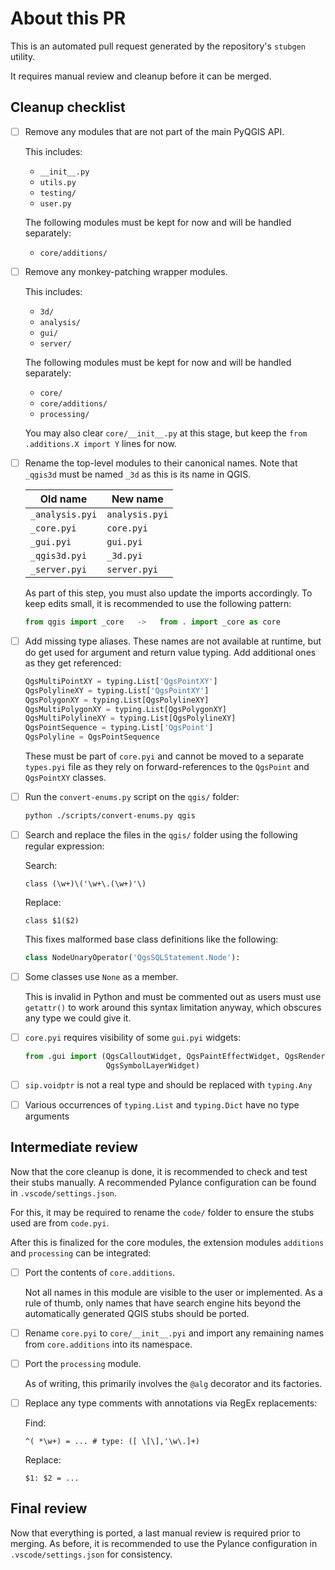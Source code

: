 # About this PR

This is an automated pull request generated by the repository's `stubgen` utility.

It requires manual review and cleanup before it can be merged.

## Cleanup checklist

- [ ] Remove any modules that are not part of the main PyQGIS API.

  This includes:

  - `__init__.py`
  - `utils.py`
  - `testing/`
  - `user.py`

  The following modules must be kept for now and will be handled separately:

  - `core/additions/`

- [ ] Remove any monkey-patching wrapper modules.

  This includes:

  - `3d/`
  - `analysis/`
  - `gui/`
  - `server/`

  The following modules must be kept for now and will be handled separately:

  - `core/`
  - `core/additions/`
  - `processing/`

  You may also clear `core/__init__.py` at this stage, but keep the `from .additions.X import Y` lines for now.

- [ ] Rename the top-level modules to their canonical names. Note that `_qgis3d` must be named `_3d` as this is its name in QGIS.

  | Old name        | New name       |
  |-----------------|----------------|
  | `_analysis.pyi` | `analysis.pyi` |
  | `_core.pyi`     | `core.pyi`     |
  | `_gui.pyi`      | `gui.pyi`      |
  | `_qgis3d.pyi`   | `_3d.pyi`      |
  | `_server.pyi`   | `server.pyi`   |

  As part of this step, you must also update the imports accordingly. To keep edits small, it is recommended to use the following pattern:

  ```py
  from qgis import _core   ->   from . import _core as core
  ```

- [ ] Add missing type aliases. These names are not available at runtime, but do get used for argument and return value typing. Add additional ones as they get referenced:

  ```py
  QgsMultiPointXY = typing.List['QgsPointXY']
  QgsPolylineXY = typing.List['QgsPointXY']
  QgsPolygonXY = typing.List[QgsPolylineXY]
  QgsMultiPolygonXY = typing.List[QgsPolygonXY]
  QgsMultiPolylineXY = typing.List[QgsPolylineXY]
  QgsPointSequence = typing.List['QgsPoint']
  QgsPolyline = QgsPointSequence
  ```

  These must be part of `core.pyi` and cannot be moved to a separate `types.pyi` file as they rely on forward-references to the `QgsPoint` and `QgsPointXY` classes.

- [ ] Run the `convert-enums.py` script on the `qgis/` folder:

  ```sh
  python ./scripts/convert-enums.py qgis
  ```

- [ ] Search and replace the files in the `qgis/` folder using the following regular expression:

  Search:

  ```regex
  class (\w+)\('\w+\.(\w+)'\)
  ```

  Replace:

  ```regex
  class $1($2)
  ```

  This fixes malformed base class definitions like the following:

  ```py
  class NodeUnaryOperator('QgsSQLStatement.Node'):
  ```

- [ ] Some classes use `None` as a member.

  This is invalid in Python and must be commented out as users must use `getattr()` to work around this syntax limitation anyway, which obscures any type we could give it.

- [ ] `core.pyi` requires visibility of some `gui.pyi` widgets:

    ```py
    from .gui import (QgsCalloutWidget, QgsPaintEffectWidget, QgsRendererWidget,
                      QgsSymbolLayerWidget)
    ```

- [ ] `sip.voidptr` is not a real type and should be replaced with `typing.Any`

- [ ] Various occurrences of `typing.List` and `typing.Dict` have no type arguments

## Intermediate review

Now that the core cleanup is done, it is recommended to check and test their stubs manually. A recommended Pylance configuration can be found in `.vscode/settings.json`.

For this, it may be required to rename the `code/` folder to ensure the stubs used are from `code.pyi`.

After this is finalized for the core modules, the extension modules `additions` and `processing` can be integrated:

- [ ] Port the contents of `core.additions`.

  Not all names in this module are visible to the user or implemented. As a rule of thumb, only names that have search engine hits beyond the automatically generated QGIS stubs should be ported.

- [ ] Rename `core.pyi` to `core/__init__.pyi` and import any remaining names from `core.additions` into its namespace.

- [ ] Port the `processing` module.

  As of writing, this primarily involves the `@alg` decorator and its factories.
  
- [ ] Replace any type comments with annotations via RegEx replacements:

  Find:

  ```regex
  ^( *\w+) = ... # type: ([ \[\],'\w\.]+)
  ```

  Replace:

  ```regex
  $1: $2 = ...
  ```

## Final review

Now that everything is ported, a last manual review is required prior to merging. As before, it is recommended to use the Pylance configuration in `.vscode/settings.json` for consistency.
